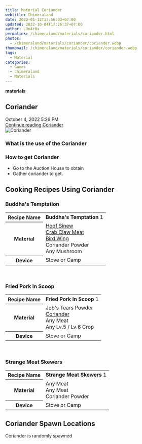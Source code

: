```yaml
---
title: Material Coriander
webtitle: Chimeraland
date: 2022-01-12T17:56:03+07:00
updated: 2022-10-04T17:26:37+07:00
author: L3n4r0x
permalink: /chimeraland/materials/coriander.html
photos:
  - /chimeraland/materials/coriander/coriander.webp
thumbnail: /chimeraland/materials/coriander/coriander.webp
tags:
  - Material
categories:
  - Games
  - Chimeraland
  - Materials
---
```


<section id="bootstrap-wrapper">
  <link
    rel="stylesheet"
    href="https://cdn.statically.io/gh/dimaslanjaka/Web-Manajemen/40ac3225/css/bootstrap-4.5-wrapper.css"
  />
  <div
    class="row g-0 border rounded overflow-hidden flex-md-row mb-4 shadow-sm position-relative"
  >
    <div class="col p-4 d-flex flex-column position-static">
      <strong class="d-inline-block mb-2 text-success">materials</strong>
      <h2 class="mb-0">Coriander</h2>
      <div class="mb-1 text-muted">October 4, 2022 5:26 PM</div>
      <a
        href="/chimeraland/materials/coriander.html"
        class="stretched-link d-none"
        >Continue reading Coriander</a
      >
    </div>
    <div class="col-auto d-none d-lg-block">
      <img
        src="/chimeraland/materials/coriander/coriander.webp"
        alt="Coriander"
      />
    </div>
  </div>
  <div class="row">
    <div class="col-lg-6 col-12 mb-2">
      <div class="card">
        <div class="card-body">
          <h3 class="card-title">What is the use of the Coriander</h3>
          <div class="card-text"><ul></ul></div>
        </div>
      </div>
    </div>
    <div class="col-lg-6 col-12 mb-2">
      <div class="card">
        <div class="card-body">
          <h3 class="card-title">How to get Coriander</h3>
          <div class="card-text">
            <ul>
              <li>Go to the Auction House to obtain</li>
              <li>Gather coriander to get.</li>
            </ul>
          </div>
        </div>
      </div>
    </div>
    <div class="col-12 mb-2">
      <h2 id="cookable">Cooking Recipes Using Coriander</h2>
      <div id="recipe-buddhas-temptation">
        <h3 id="item-buddhas-temptation">Buddha&#x27;s Temptation</h3>
        <div class="mb-2">
          <table class="table">
            <tr>
              <th>Recipe Name</th>
              <td><b>Buddha&#x27;s Temptation</b> 1</td>
            </tr>
            <tr>
              <th>Material</th>
              <td>
                <a
                  class="text-decoration-none"
                  href="/chimeraland/materials/hoof-sinew.html"
                  >Hoof Sinew</a
                ><br /><a
                  class="text-decoration-none"
                  href="/chimeraland/materials/crab-claw-meat.html"
                  >Crab Claw Meat</a
                ><br /><a
                  class="text-decoration-none"
                  href="/chimeraland/materials/bird-wing.html"
                  >Bird Wing</a
                ><br />Coriander Powder<br />Any Mushroom
              </td>
            </tr>
            <tr>
              <th>Device</th>
              <td>Stove or Camp</td>
            </tr>
          </table>
        </div>
      </div>
      <br />
      <div id="recipe-fried-pork-in-scoop">
        <h3 id="item-fried-pork-in-scoop">Fried Pork In Scoop</h3>
        <div class="mb-2">
          <table class="table">
            <tr>
              <th>Recipe Name</th>
              <td><b>Fried Pork In Scoop</b> 1</td>
            </tr>
            <tr>
              <th>Material</th>
              <td>
                Job&#x27;s Tears Powder<br /><a
                  class="text-decoration-none"
                  href="/chimeraland/materials/coriander.html"
                  >Coriander</a
                ><br />Any Meat<br />Any Lv.5<span> / </span>Lv.6 Crop
              </td>
            </tr>
            <tr>
              <th>Device</th>
              <td>Stove or Camp</td>
            </tr>
          </table>
        </div>
      </div>
      <br />
      <div id="recipe-strange-meat-skewers">
        <h3 id="item-strange-meat-skewers">Strange Meat Skewers</h3>
        <div class="mb-2">
          <table class="table">
            <tr>
              <th>Recipe Name</th>
              <td><b>Strange Meat Skewers</b> 1</td>
            </tr>
            <tr>
              <th>Material</th>
              <td>Any Meat<br />Any Meat<br />Coriander Powder</td>
            </tr>
            <tr>
              <th>Device</th>
              <td>Stove or Camp</td>
            </tr>
          </table>
        </div>
      </div>
    </div>
    <div class="col-12 mb-2">
      <h2>Coriander Spawn Locations</h2>
      <p>Coriander is randomly spawned</p>
    </div>
  </div>
</section>
